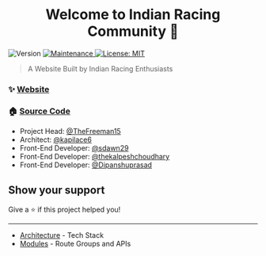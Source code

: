 <h1 align="center">Welcome to Indian Racing Community 👋</h1>
<p>
  <img alt="Version" src="https://img.shields.io/badge/version-1.0.0-blue.svg?cacheSeconds=2592000" />
  <a href="https://github.com/kefranabg/readme-md-generator/graphs/commit-activity" target="_blank">
    <img alt="Maintenance" src="https://img.shields.io/badge/Maintained%3F-yes-green.svg" />
  </a>
  <a href="#" target="_blank">
    <img alt="License: MIT" src="https://img.shields.io/github/license/TheFreeman15/Indian Racing Community" />
  </a>
</p>

> A Website Built by Indian Racing Enthusiasts

### ✨ [Website](https://indianracingcommunity.co.in)

### 🏠 [Source Code](https://github.com/TheFreeman15/RLIProject)




* Project Head: [@TheFreeman15](https://github.com/TheFreeman15)
* Architect: [@kapilace6](https://github.com/kapilace6)
* Front-End Developer: [@sdawn29](https://github.com/sdawn29)
* Front-End Developer: [@thekalpeshchoudhary](https://github.com/thekalpeshchoudhary)
* Front-End Developer: [@Dipanshuprasad](https://github.com/Dipanshuprasad)

## Show your support

Give a ⭐️ if this project helped you!

***

* [Architecture](./resources/docs/architecture.md) - Tech Stack <br>
* [Modules](./resources/docs/modules.md) - Route Groups and APIs
